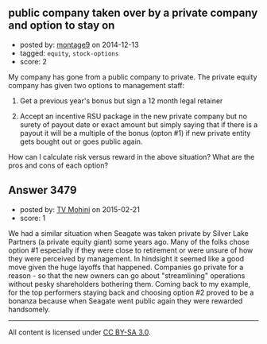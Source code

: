 ## public company taken over by a private company and option to stay on

- posted by: [montage9](https://stackexchange.com/users/2496138/montage9) on 2014-12-13
- tagged: `equity`, `stock-options`
- score: 2

My company has gone from a public company to private. The private equity company has given two options to management staff:

1. Get a previous year's bonus but sign a 12 month legal retainer

2. Accept an incentive RSU package in the new private company but no surety of payout date or exact amount but simply saying that if there is a payout it will be a multiple of the bonus (opton #1) if new private entity gets bought out or goes public again.

How can I calculate risk versus reward in the above situation? What are the pros and cons of each option?


## Answer 3479

- posted by: [TV Mohini](https://stackexchange.com/users/5743870/tv-mohini) on 2015-02-21
- score: 1

We had a similar situation when Seagate was taken private by Silver Lake Partners (a private equity giant) some years ago. Many of the folks chose option #1 especially if they were close to retirement or were unsure of how they were perceived by management. In hindsight it seemed like a good move given the huge layoffs that happened. Companies go private for a reason - so that the new owners can go about "streamlining" operations without pesky shareholders bothering them. Coming back to my example, for the top performers staying back and choosing option #2 proved to be a bonanza because when Seagate went public again they were rewarded handsomely. 



---

All content is licensed under [CC BY-SA 3.0](https://creativecommons.org/licenses/by-sa/3.0/).

